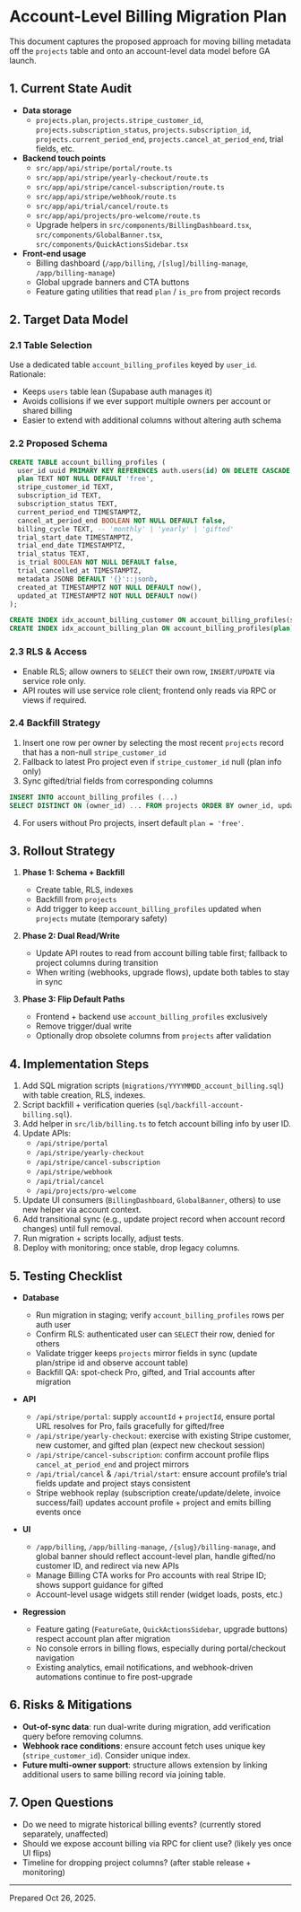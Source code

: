 # Account-Level Billing Migration Plan

This document captures the proposed approach for moving billing metadata off the `projects` table and onto an account-level data model before GA launch.

## 1. Current State Audit

- **Data storage**
  - `projects.plan`, `projects.stripe_customer_id`, `projects.subscription_status`, `projects.subscription_id`, `projects.current_period_end`, `projects.cancel_at_period_end`, trial fields, etc.
- **Backend touch points**
  - `src/app/api/stripe/portal/route.ts`
  - `src/app/api/stripe/yearly-checkout/route.ts`
  - `src/app/api/stripe/cancel-subscription/route.ts`
  - `src/app/api/stripe/webhook/route.ts`
  - `src/app/api/trial/cancel/route.ts`
  - `src/app/api/projects/pro-welcome/route.ts`
  - Upgrade helpers in `src/components/BillingDashboard.tsx`, `src/components/GlobalBanner.tsx`, `src/components/QuickActionsSidebar.tsx`
- **Front-end usage**
  - Billing dashboard (`/app/billing`, `/[slug]/billing-manage`, `/app/billing-manage`)
  - Global upgrade banners and CTA buttons
  - Feature gating utilities that read `plan` / `is_pro` from project records

## 2. Target Data Model

### 2.1 Table Selection
Use a dedicated table `account_billing_profiles` keyed by `user_id`. Rationale:
- Keeps `users` table lean (Supabase auth manages it)
- Avoids collisions if we ever support multiple owners per account or shared billing
- Easier to extend with additional columns without altering auth schema

### 2.2 Proposed Schema

```sql
CREATE TABLE account_billing_profiles (
  user_id uuid PRIMARY KEY REFERENCES auth.users(id) ON DELETE CASCADE,
  plan TEXT NOT NULL DEFAULT 'free',
  stripe_customer_id TEXT,
  subscription_id TEXT,
  subscription_status TEXT,
  current_period_end TIMESTAMPTZ,
  cancel_at_period_end BOOLEAN NOT NULL DEFAULT false,
  billing_cycle TEXT, -- 'monthly' | 'yearly' | 'gifted'
  trial_start_date TIMESTAMPTZ,
  trial_end_date TIMESTAMPTZ,
  trial_status TEXT,
  is_trial BOOLEAN NOT NULL DEFAULT false,
  trial_cancelled_at TIMESTAMPTZ,
  metadata JSONB DEFAULT '{}'::jsonb,
  created_at TIMESTAMPTZ NOT NULL DEFAULT now(),
  updated_at TIMESTAMPTZ NOT NULL DEFAULT now()
);

CREATE INDEX idx_account_billing_customer ON account_billing_profiles(stripe_customer_id);
CREATE INDEX idx_account_billing_plan ON account_billing_profiles(plan);
```

### 2.3 RLS & Access

- Enable RLS; allow owners to `SELECT` their own row, `INSERT/UPDATE` via service role only.
- API routes will use service role client; frontend only reads via RPC or views if required.

### 2.4 Backfill Strategy

1. Insert one row per owner by selecting the most recent `projects` record that has a non-null `stripe_customer_id`
2. Fallback to latest Pro project even if `stripe_customer_id` null (plan info only)
3. Sync gifted/trial fields from corresponding columns

```sql
INSERT INTO account_billing_profiles (...)
SELECT DISTINCT ON (owner_id) ... FROM projects ORDER BY owner_id, updated_at DESC;
```

4. For users without Pro projects, insert default `plan = 'free'`.

## 3. Rollout Strategy

1. **Phase 1: Schema + Backfill**
   - Create table, RLS, indexes
   - Backfill from `projects`
   - Add trigger to keep `account_billing_profiles` updated when `projects` mutate (temporary safety)

2. **Phase 2: Dual Read/Write**
   - Update API routes to read from account billing table first; fallback to project columns during transition
   - When writing (webhooks, upgrade flows), update both tables to stay in sync

3. **Phase 3: Flip Default Paths**
   - Frontend + backend use `account_billing_profiles` exclusively
   - Remove trigger/dual write
   - Optionally drop obsolete columns from `projects` after validation

## 4. Implementation Steps

1. Add SQL migration scripts (`migrations/YYYYMMDD_account_billing.sql`) with table creation, RLS, indexes.
2. Script backfill + verification queries (`sql/backfill-account-billing.sql`).
3. Add helper in `src/lib/billing.ts` to fetch account billing info by user ID.
4. Update APIs:
   - `/api/stripe/portal`
   - `/api/stripe/yearly-checkout`
   - `/api/stripe/cancel-subscription`
   - `/api/stripe/webhook`
   - `/api/trial/cancel`
   - `/api/projects/pro-welcome`
5. Update UI consumers (`BillingDashboard`, `GlobalBanner`, others) to use new helper via account context.
6. Add transitional sync (e.g., update project record when account record changes) until full removal.
7. Run migration + scripts locally, adjust tests.
8. Deploy with monitoring; once stable, drop legacy columns.

## 5. Testing Checklist

- **Database**
  - Run migration in staging; verify `account_billing_profiles` rows per auth user
  - Confirm RLS: authenticated user can `SELECT` their row, denied for others
  - Validate trigger keeps `projects` mirror fields in sync (update plan/stripe id and observe account table)
  - Backfill QA: spot-check Pro, gifted, and Trial accounts after migration

- **API**
  - `/api/stripe/portal`: supply `accountId` + `projectId`, ensure portal URL resolves for Pro, fails gracefully for gifted/free
  - `/api/stripe/yearly-checkout`: exercise with existing Stripe customer, new customer, and gifted plan (expect new checkout session)
  - `/api/stripe/cancel-subscription`: confirm account profile flips `cancel_at_period_end` and project mirrors
  - `/api/trial/cancel` & `/api/trial/start`: ensure account profile’s trial fields update and project stays consistent
  - Stripe webhook replay (subscription create/update/delete, invoice success/fail) updates account profile + project and emits billing events once

- **UI**
  - `/app/billing`, `/app/billing-manage`, `/{slug}/billing-manage`, and global banner should reflect account-level plan, handle gifted/no customer ID, and redirect via new APIs
  - Manage Billing CTA works for Pro accounts with real Stripe ID; shows support guidance for gifted
  - Account-level usage widgets still render (widget loads, posts, etc.)

- **Regression**
  - Feature gating (`FeatureGate`, `QuickActionsSidebar`, upgrade buttons) respect account plan after migration
  - No console errors in billing flows, especially during portal/checkout navigation
  - Existing analytics, email notifications, and webhook-driven automations continue to fire post-upgrade

## 6. Risks & Mitigations

- **Out-of-sync data**: run dual-write during migration, add verification query before removing columns.
- **Webhook race conditions**: ensure account fetch uses unique key (`stripe_customer_id`). Consider unique index.
- **Future multi-owner support**: structure allows extension by linking additional users to same billing record via joining table.

## 7. Open Questions

- Do we need to migrate historical billing events? (currently stored separately, unaffected)
- Should we expose account billing via RPC for client use? (likely yes once UI flips)
- Timeline for dropping project columns? (after stable release + monitoring)

---

Prepared Oct 26, 2025.
